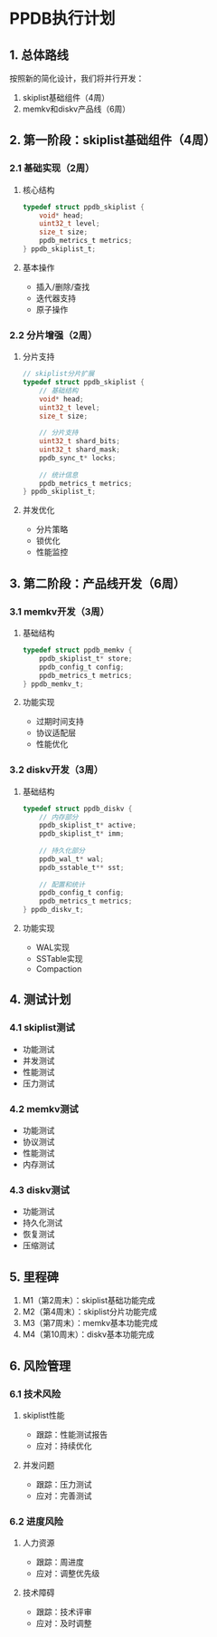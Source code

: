 # PPDB执行计划

## 1. 总体路线

按照新的简化设计，我们将并行开发：
1. skiplist基础组件（4周）
2. memkv和diskv产品线（6周）

## 2. 第一阶段：skiplist基础组件（4周）

### 2.1 基础实现（2周）
1. 核心结构
   ```c
   typedef struct ppdb_skiplist {
       void* head;
       uint32_t level;
       size_t size;
       ppdb_metrics_t metrics;
   } ppdb_skiplist_t;
   ```

2. 基本操作
   - 插入/删除/查找
   - 迭代器支持
   - 原子操作

### 2.2 分片增强（2周）
1. 分片支持
   ```c
   // skiplist分片扩展
   typedef struct ppdb_skiplist {
       // 基础结构
       void* head;
       uint32_t level;
       size_t size;
       
       // 分片支持
       uint32_t shard_bits;
       uint32_t shard_mask;
       ppdb_sync_t* locks;
       
       // 统计信息
       ppdb_metrics_t metrics;
   } ppdb_skiplist_t;
   ```

2. 并发优化
   - 分片策略
   - 锁优化
   - 性能监控

## 3. 第二阶段：产品线开发（6周）

### 3.1 memkv开发（3周）
1. 基础结构
   ```c
   typedef struct ppdb_memkv {
       ppdb_skiplist_t* store;
       ppdb_config_t config;
       ppdb_metrics_t metrics;
   } ppdb_memkv_t;
   ```

2. 功能实现
   - 过期时间支持
   - 协议适配层
   - 性能优化

### 3.2 diskv开发（3周）
1. 基础结构
   ```c
   typedef struct ppdb_diskv {
       // 内存部分
       ppdb_skiplist_t* active;
       ppdb_skiplist_t* imm;
       
       // 持久化部分
       ppdb_wal_t* wal;
       ppdb_sstable_t** sst;
       
       // 配置和统计
       ppdb_config_t config;
       ppdb_metrics_t metrics;
   } ppdb_diskv_t;
   ```

2. 功能实现
   - WAL实现
   - SSTable实现
   - Compaction

## 4. 测试计划

### 4.1 skiplist测试
- 功能测试
- 并发测试
- 性能测试
- 压力测试

### 4.2 memkv测试
- 功能测试
- 协议测试
- 性能测试
- 内存测试

### 4.3 diskv测试
- 功能测试
- 持久化测试
- 恢复测试
- 压缩测试

## 5. 里程碑

1. M1（第2周末）：skiplist基础功能完成
2. M2（第4周末）：skiplist分片功能完成
3. M3（第7周末）：memkv基本功能完成
4. M4（第10周末）：diskv基本功能完成

## 6. 风险管理

### 6.1 技术风险
1. skiplist性能
   - 跟踪：性能测试报告
   - 应对：持续优化

2. 并发问题
   - 跟踪：压力测试
   - 应对：完善测试

### 6.2 进度风险
1. 人力资源
   - 跟踪：周进度
   - 应对：调整优先级

2. 技术障碍
   - 跟踪：技术评审
   - 应对：及时调整 